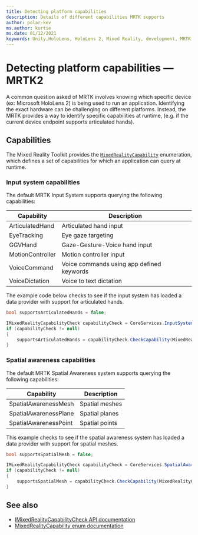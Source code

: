 ```yaml
---
title: Detecting platform capabilities
description: Details of different capabilities MRTK supports
author: polar-kev
ms.author: kurtie
ms.date: 01/12/2021
keywords: Unity,HoloLens, HoloLens 2, Mixed Reality, development, MRTK, capabilities,
---
```


# Detecting platform capabilities &#8212; MRTK2

A common question asked of MRTK involves knowing which specific device (ex: Microsoft HoloLens 2) is being
used to run an application. Identifying the exact hardware can be challenging on different platforms. Instead, the MRTK
provides a way to identify specific capabilities at runtime, (e.g. if the current device endpoint supports articulated hands).

## Capabilities

The Mixed Reality Toolkit provides the [`MixedRealityCapability`](xref:Microsoft.MixedReality.Toolkit.MixedRealityCapability?view=mixed-reality-toolkit-unity-2020-dotnet-2.8.0&preserve-view=true)
enumeration, which defines a set of capabilities for which an application can query at runtime.

### Input system capabilities

The default MRTK Input System supports querying the following capabilities:

| Capability | Description |
|---|---|
| ArticulatedHand | Articulated hand input |
| EyeTracking | Eye gaze targeting |
| GGVHand | Gaze-Gesture-Voice hand input |
| MotionController | Motion controller input |
| VoiceCommand | Voice commands using app defined keywords |
| VoiceDictation | Voice to text dictation |

The example code below checks to see if the input system has loaded a data provider with support for articulated hands.

```c#
bool supportsArticulatedHands = false;

IMixedRealityCapabilityCheck capabilityCheck = CoreServices.InputSystem as IMixedRealityCapabilityCheck;
if (capabilityCheck != null)
{
    supportsArticulatedHands = capabilityCheck.CheckCapability(MixedRealityCapability.ArticulatedHand);
}
```

### Spatial awareness capabilities

The default MRTK Spatial Awareness system supports querying the following capabilities:

| Capability | Description |
|---|---|
| SpatialAwarenessMesh | Spatial meshes |
| SpatialAwarenessPlane | Spatial planes |
| SpatialAwarenessPoint | Spatial points |

This example checks to see if the spatial awareness system has loaded a data provider with support for spatial meshes.

```c#
bool supportsSpatialMesh = false;

IMixedRealityCapabilityCheck capabilityCheck = CoreServices.SpatialAwarenessSystem as IMixedRealityCapabilityCheck;
if (capabilityCheck != null)
{
    supportsSpatialMesh = capabilityCheck.CheckCapability(MixedRealityCapability.SpatialAwarenessMesh);
}
```

## See also

- [IMixedRealityCapabilityCheck API documentation](xref:Microsoft.MixedReality.Toolkit.IMixedRealityCapabilityCheck?view=mixed-reality-toolkit-unity-2020-dotnet-2.8.0&preserve-view=true)
- [MixedRealityCapability enum documentation](xref:Microsoft.MixedReality.Toolkit.MixedRealityCapability?view=mixed-reality-toolkit-unity-2020-dotnet-2.8.0&preserve-view=true)
